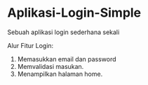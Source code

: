 # Aplikasi-Login-Simple
Sebuah aplikasi login sederhana sekali

Alur Fitur Login:
1. Memasukkan email dan password
2. Memvalidasi masukan.
3. Menampilkan halaman home.  
